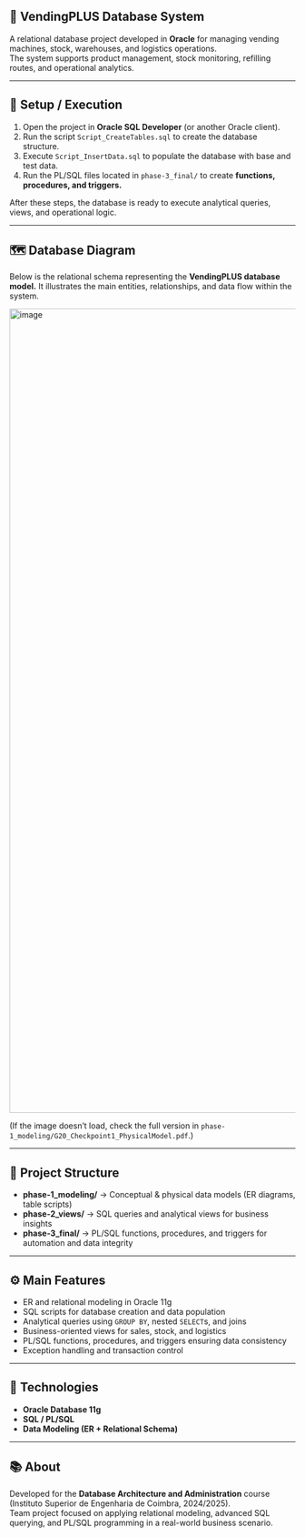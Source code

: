 ## 🧠 **VendingPLUS Database System**

A relational database project developed in **Oracle** for managing vending machines, stock, warehouses, and logistics operations.  
The system supports product management, stock monitoring, refilling routes, and operational analytics.  

---

## 🚀 **Setup / Execution**

1. Open the project in **Oracle SQL Developer** (or another Oracle client).
2. Run the script `Script_CreateTables.sql` to create the database structure.
3. Execute `Script_InsertData.sql` to populate the database with base and test data.
4. Run the PL/SQL files located in `phase-3_final/` to create **functions, procedures, and triggers.**

After these steps, the database is ready to execute analytical queries, views, and operational logic.

---

## 🗺 **Database Diagram**

Below is the relational schema representing the **VendingPLUS database model.**
It illustrates the main entities, relationships, and data flow within the system.

<img width="2000" height="1414" alt="image" src="https://github.com/user-attachments/assets/04f01219-67c7-452a-853a-7c977e0857b1" />


(If the image doesn’t load, check the full version in `phase-1_modeling/G20_Checkpoint1_PhysicalModel.pdf`.)

---

## 📁 **Project Structure**

- **phase-1_modeling/** → Conceptual & physical data models (ER diagrams, table scripts)  
- **phase-2_views/** → SQL queries and analytical views for business insights  
- **phase-3_final/** → PL/SQL functions, procedures, and triggers for automation and data integrity  

---

## ⚙️ **Main Features**

- ER and relational modeling in Oracle 11g  
- SQL scripts for database creation and data population  
- Analytical queries using `GROUP BY`, nested `SELECT`s, and joins  
- Business-oriented views for sales, stock, and logistics  
- PL/SQL functions, procedures, and triggers ensuring data consistency  
- Exception handling and transaction control  

---

## 🧩 **Technologies**

- **Oracle Database 11g**  
- **SQL / PL/SQL**  
- **Data Modeling (ER + Relational Schema)**  

---

## 📚 **About**

Developed for the **Database Architecture and Administration** course (Instituto Superior de Engenharia de Coimbra, 2024/2025).  
Team project focused on applying relational modeling, advanced SQL querying, and PL/SQL programming in a real-world business scenario.  
